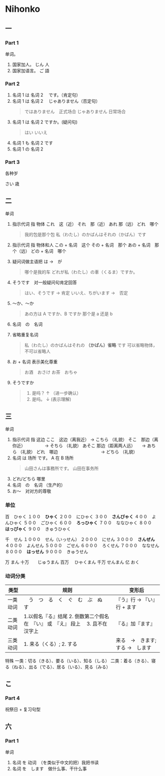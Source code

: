 # Nihonko

## 一

### Part 1

单词。

1. 国家加人。
   じん
   人
2. 国家加语言。
   ご
   語

### Part 2

1. 名词 1 は 名词 2 　です。（肯定句）
2. 名词 1 は 名词 2 　じゃありません（否定句）
   > ではありません　正式场合
   > じゃありません 日常场合
3. 名词 1 は 名词 2 ですか。(疑问句)
   > はい
   > いいえ
4. 名词 1 も 名词 2 です
5. 名词 1 の 名词 2

### Part 3

各种岁

さい
歳

## 二

单词

1. 指示代词 指 物体
   これ　这（近）
   それ　那（近）
   あれ 那（远）
   どれ　哪个

   > 我的包是那个包
   > 私（わたし）のかばんはそれの（かばん）です

2. 指示代词 指 物体和人
   この + 名词　这个
   その + 名词　那个
   あの + 名词　那个（远）
   どの + 名词　哪个
3. 疑问词做主语把 は ->　が
   > 哪个是我的车
   > どれが私（わたし）の車（くるま）ですか。
4. そうです　对一般疑问句肯定回答
   > はい、そうです -> 肯定
   > いいえ、ちがいます ->　否定
5. 〜か、〜か
   > あの方は A ですか、B ですか
   > 那个是 a 还是 b
6. 名词　の　名词
7. 省略重复名词
   > 私（わたし）のかばんはそれの **（かばん）省略** です
   > 可以省略物体，不可以省略人
8. お + 名词 表示美化尊重
   > お酒　おさけ
   > お茶　おちゃ
9. そうですか
   > 1. 是吗？ ↑ （进一步确认）
   > 2. 是吗。 ↓ (表示理解)

## 三

单词

1. 指示代词 指 这边
   ここ　这边（离我近） -> こちら （礼貌）
   そこ　那边（离你近）　　　　　-> そちら （礼貌）
   あそこ 那边（距离两人远）　　-> あちら （礼貌）
   どれ　哪边　　　　　　　　　　-> どちら （礼貌）
2. 名词 は 场所 です。 A 在 B 场所
   > 山田さんは事務所です。 山田在事务所
3. どれ/どちら 哪里
4. 名词　の　名词 （生产的）
5. お〜　对对方的尊敬

### 单位

百　ひゃく
１００　**ひゃく**
２００　にひゃく
３００　**さんびゃく**
４００　よんひゃく
５００　ごひゃく
６００　**ろっひゃく**
７００　ななひゃく
８００　**はっぴゃく**
９００　きゅうひゃく

千　せん
１０００　せん（いっせん）
２０００　にせん
３０００　**さんぜん**
４０００　よんせん
５０００　ごせん
６０００　ろくせん
７０００　ななせん
８０００　**はっせん**
９０００　きゅうせん

万 まん
十万　　じゅうまん
百万　 ひゃくまん
千万 せんまん
亿 おく

### 动词分类

| 类型     | 规则                                                                             | 变形后                            |
| -------- | -------------------------------------------------------------------------------- | --------------------------------- |
| 一类动词 | 　う　つ　る　く　ぐ　む　ぶ　ぬ　す                                             | 『う』行 -> 『い』行 + ます       |
| 二类动词 | 1.以假名『る』结尾 2. 倒数第二个假名在　『い』 或　『え』 段上　 3. 且不在汉字上 | 『る』加『ます』                  |
| 三类动词 | 1. 来る（くる）; 2. する　                                                       | 来る　->　きます; する ->　します |

特殊
一类：切る（きる）、要る（いる）、知る（しる）
二类：着る（きる）、寝る（ねる）、出る（でる）、居る（いる）、見る（みる）

## こ

### Part 4

祝祭日 + 复习句型

## 六

### Part 1

单词

1. 名词 を 动词　（を类似于中文的把）我把书读
2. 名词 を　します　做什么事、干什么事
